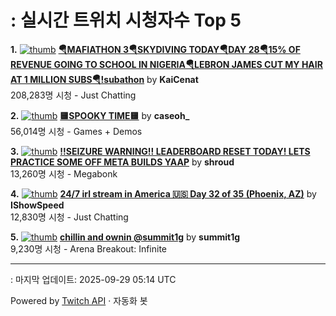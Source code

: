 # : 실시간 트위치 시청자수 Top 5

**1.** [![thumb](https://static-cdn.jtvnw.net/previews-ttv/live_user_kaicenat-320x180.jpg)](https://twitch.tv/KaiCenat)
**[🪂MAFIATHON 3🪂SKYDIVING TODAY🪂DAY 28🪂15% OF REVENUE GOING TO SCHOOL IN NIGERIA🪂LEBRON JAMES CUT MY HAIR AT 1 MILLION SUBS🪂!subathon](https://twitch.tv/KaiCenat)** by **KaiCenat**<br>208,283명 시청  - Just Chatting

**2.** [![thumb](https://static-cdn.jtvnw.net/previews-ttv/live_user_caseoh_-320x180.jpg)](https://twitch.tv/caseoh_)
**[🟨SPOOKY TIME🟨](https://twitch.tv/caseoh_)** by **caseoh_**<br>56,014명 시청  - Games + Demos

**3.** [![thumb](https://static-cdn.jtvnw.net/previews-ttv/live_user_shroud-320x180.jpg)](https://twitch.tv/shroud)
**[!!SEIZURE WARNING!! LEADERBOARD RESET TODAY! LETS PRACTICE SOME OFF META BUILDS YAAP](https://twitch.tv/shroud)** by **shroud**<br>13,260명 시청  - Megabonk

**4.** [![thumb](https://static-cdn.jtvnw.net/previews-ttv/live_user_ishowspeed-320x180.jpg)](https://twitch.tv/IShowSpeed)
**[24/7 irl stream in America 🇺🇸 Day 32 of 35 (Phoenix, AZ)](https://twitch.tv/IShowSpeed)** by **IShowSpeed**<br>12,830명 시청  - Just Chatting

**5.** [![thumb](https://static-cdn.jtvnw.net/previews-ttv/live_user_summit1g-320x180.jpg)](https://twitch.tv/summit1g)
**[chillin and ownin @summit1g](https://twitch.tv/summit1g)** by **summit1g**<br>9,230명 시청  - Arena Breakout: Infinite


---
: 마지막 업데이트: 2025-09-29 05:14 UTC

Powered by [Twitch API](https://dev.twitch.tv/docs/api/reference) · 자동화 봇